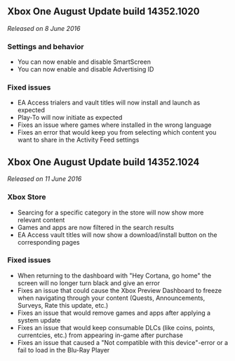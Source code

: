 ## Xbox One August Update build 14352.1020
_Released on 8 June 2016_

### Settings and behavior
- You can now enable and disable SmartScreen
- You can now enable and disable Advertising ID

### Fixed issues
- EA Access trialers and vault titles will now install and launch as expected
- Play-To will now initiate as expected
- Fixes an issue where games where installed in the wrong language
- Fixes an error that would keep you from selecting which content you want to share in the Activity Feed settings

## Xbox One August Update build 14352.1024
_Released on 11 June 2016_

### Xbox Store
- Searcing for a specific category in the store will now show more relevant content
- Games and apps are now filtered in the search results
- EA Access vault titles will now show a download/install button on the corresponding pages

### Fixed issues
- When returning to the dashboard with "Hey Cortana, go home" the screen will no longer turn black and give an error
- Fixes an issue that could cause the Xbox Preview Dashboard to freeze when navigating through your content (Quests, Announcements, Surveys, Rate this update, etc.)
- Fixes an issue that would remove games and apps after applying a system update
- Fixes an issue that would keep consumable DLCs (like coins, points, currentcies, etc.) from appearing in-game after purchase
- Fixes an issue that caused a "Not compatible with this device"-error or a fail to load in the Blu-Ray Player